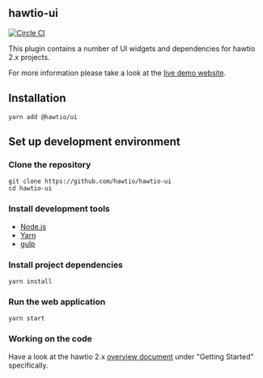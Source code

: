 ## hawtio-ui

[![Circle CI](https://circleci.com/gh/hawtio/hawtio-ui.svg?style=svg)](https://circleci.com/gh/hawtio/hawtio-ui)

This plugin contains a number of UI widgets and dependencies for hawtio 2.x projects.

For more information please take a look at the [live demo website](http://ui.hawt.io).

## Installation

```
yarn add @hawtio/ui
```

## Set up development environment

### Clone the repository

```
git clone https://github.com/hawtio/hawtio-ui
cd hawtio-ui
```

### Install development tools

* [Node.js](http://nodejs.org)
* [Yarn](https://yarnpkg.com)
* [gulp](http://gulpjs.com/)

### Install project dependencies

```
yarn install
```

### Run the web application

```
yarn start
```

### Working on the code

Have a look at the hawtio 2.x [overview document](https://github.com/hawtio/hawtio/blob/master/docs/Overview2dotX.md) under "Getting Started" specifically.
